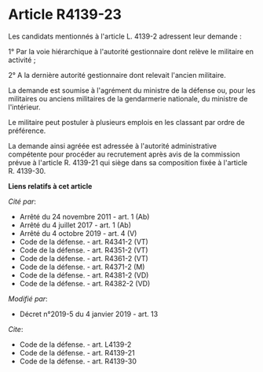 # Article R4139-23

Les candidats mentionnés à l'article L. 4139-2 adressent leur demande : 

1° Par la voie hiérarchique à l'autorité gestionnaire dont relève le militaire en activité ; 

2° A la dernière autorité gestionnaire dont relevait l'ancien militaire. 

La demande est soumise à l'agrément du ministre de la défense ou, pour les militaires ou anciens militaires de la gendarmerie
nationale, du ministre de l'intérieur. 

Le militaire peut postuler à plusieurs emplois en les classant par ordre de préférence. 

La demande ainsi agréée est adressée à l'autorité administrative compétente pour procéder au recrutement après avis de la
commission prévue à l'article R. 4139-21 qui siège dans sa composition fixée à l'article R. 4139-30.

**Liens relatifs à cet article**

_Cité par_:

  - Arrêté du 24 novembre 2011 - art. 1 (Ab)
  - Arrêté du 4 juillet 2017 - art. 1 (Ab)
  - Arrêté du 4 octobre 2019 - art. 4 (V)
  - Code de la défense. - art. R4341-2 (VT)
  - Code de la défense. - art. R4351-2 (VT)
  - Code de la défense. - art. R4361-2 (VT)
  - Code de la défense. - art. R4371-2 (M)
  - Code de la défense. - art. R4381-2 (VD)
  - Code de la défense. - art. R4382-2 (VD)

_Modifié par_:

  - Décret n°2019-5 du 4 janvier 2019 - art. 13

_Cite_:

  - Code de la défense. - art. L4139-2
  - Code de la défense. - art. R4139-21
  - Code de la défense. - art. R4139-30
